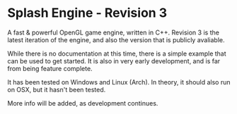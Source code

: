 Splash Engine - Revision 3
=============

A fast &amp; powerful OpenGL game engine, written in C++.
Revision 3 is the latest iteration of the engine, and also the version that is publicly avaliable.

While there is no documentation at this time, there is a simple example that can be used to get started.
It is also in very early development, and is far from being feature complete.

It has been tested on Windows and Linux (Arch). In theory, it should also run on OSX, but it hasn't been tested.

More info will be added, as development continues.
